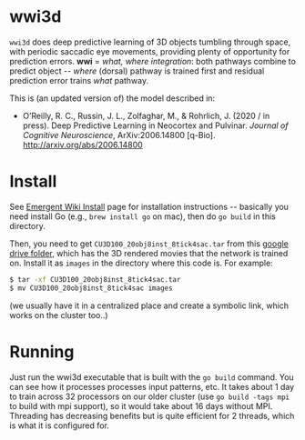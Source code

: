 # wwi3d

`wwi3d` does deep predictive learning of 3D objects tumbling through space, with periodic saccadic eye movements, providing plenty of opportunity for prediction errors.  **wwi** = *what, where integration*: both pathways combine to predict object -- *where* (dorsal) pathway is trained first and residual prediction error trains *what* pathway.

This is (an updated version of) the model described in:

* O’Reilly, R. C., Russin, J. L., Zolfaghar, M., & Rohrlich, J. (2020 / in press). Deep Predictive Learning in Neocortex and Pulvinar. *Journal of Cognitive Neuroscience*, ArXiv:2006.14800 [q-Bio]. http://arxiv.org/abs/2006.14800

# Install

See [Emergent Wiki Install](https://github.com/emer/emergent/wiki/Install) page for installation instructions -- basically you need install Go (e.g., `brew install go` on mac), then do `go build` in this directory.

Then, you need to get `CU3D100_20obj8inst_8tick4sac.tar` from this [google drive folder](https://drive.google.com/drive/folders/13Mi9aUlF1A3sx3JaofX-qzKlxGoViT86?usp=sharing), which has the 3D rendered movies that the network is trained on.  Install it as `images` in the directory where this code is.  For example:

```bash
$ tar -xf CU3D100_20obj8inst_8tick4sac.tar
$ mv CU3D100_20obj8inst_8tick4sac images
```

(we usually have it in a centralized place and create a symbolic link, which works on the cluster too..)

# Running

Just run the wwi3d executable that is built with the `go build` command.  You can see how it processes processes input patterns, etc.  It takes about 1 day to train across 32 processors on our older cluster (use `go build -tags mpi` to build with mpi support), so it would take about 16 days without MPI.  Threading has decreasing benefits but is quite efficient for 2 threads, which is what it is configured for.

